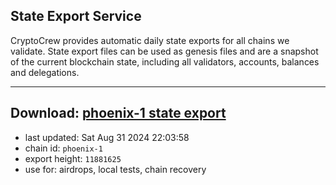 ## State Export Service
CryptoCrew provides automatic daily state exports for all chains we validate. State export files can be used as genesis files and are a snapshot of the current blockchain state, including all validators, accounts, balances and delegations.

---
**Download: [phoenix-1 state export](https://dl-eu2.ccvalidators.com/SERVICE/terra2/phoenix-1_export_11881625.json)**
---

- last updated: Sat Aug 31 2024 22:03:58
- chain id: `phoenix-1`
- export height: `11881625`
- use for: airdrops, local tests, chain recovery
